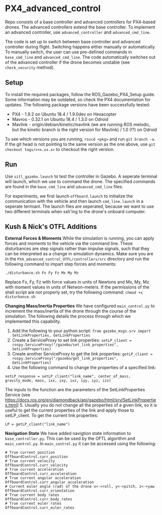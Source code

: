 # PX4_advanced_control

Repo consists of a base controller and advanced controllers for PX4-based drones. The advanced controllers extend the base controller. To implement an advanced controller, use `advanced_controller` and `advanced_cmd_line`. 

The code is set up to switch between base controller and advanced controller during flight. Switching happens either manually or automatically. To manually switch, the user can use pre-defined commands in `base_cmd_line` and `advanced_cmd_line`. The code automatically switches out of the advanced controller if the drone becomes unstable (see `check_security` method).

## Setup

To install the required packages, follow the ROS_Gazebo_PX4_Setup guide. Some information may be outdated, so check the PX4 documentation for updates. The following package versions have been successfully tested:

* PX4 - 1.9.2 on Ubuntu 18.4 / 1.9.0dev on Hexacopter
* Mavros - 0.32.1 on Ubuntu 18.4 / 1.3.0 on Odroid
* Mavlink - origin/debian/kinetic/mavlink (we are running ROS melodic, but the kinetic branch is the right version for Mavlink) / 1.0 (!?) on Odroid

To see which versions you are running, `roscd <pkg>` and run `git branch -a`. If the git head is not pointing to the same version as the one above, use `git checkout tags/v<x.xx.x>` to checkout the right version.


## Run

Use `sitl_gazebo.launch` to  test the controller in Gazebo. A seperate terminal will launch, which we use to command the drone. The specified commands are found in the `base_cmd_line` and `advanced_cmd_line` files. 

For experiments, we first launch `offboard.launch` to initialize the communication with the vehicle and then launch `cmd_line.launch` in a seperate termianl. The launch files are seperated, because we want to use two different terminals when ssh'ing to the drone's onboard computer.

## Kush & Nick's OTFL Additions
**External Forces & Moments**
While the simulation is running, you can apply forces and moments to the vehicle via the command line. These disturbances are step signals rather than impulse signals, such that they can be interpreted as a change in simulation dynamics. Make sure you are in the `PX4_advanced_control_OTFL/controllers/src` directory and run the following command to impart step forces and moments:
```
./disturbance.sh Fx Fy Fz Mx My Mz
```
Replace Fx, Fy, Fz with force values in units of Newtons and Mx, My, Mz with moment values in units of Netwon-meters. If the permissions of the shell script are not properly set, try the following command: `chmod +x disturbance.sh`

**Changing Mass/Inertia Properties**
We have configured `main_control.py` to increment the mass/inertia of the drone through the course of the simulation. The following details the process through which we implemented this capability.
1. Add the following to your python script: `from gazebo_msgs.srv import SetLinkProperties, GetLinkProperties`
2. Create a ServiceProxy to set link properties: `setLP_client = rospy.ServiceProxy("/gazebo/set_link_properties", SetLinkProperties)`
3. Create another ServiceProxy to get the link properties: `getLP_client = rospy.ServiceProxy("/gazebo/get_link_properties", GetLinkProperties)`
4. Use the following command to change the properties of a specified link: 
```
setLP_response = setLP_client("link_name", center_of_mass, gravity_mode, mass, ixx, ixy, ixz, iyy, iyz, izz)
```
The inputs to the function are the parameters of the SetLinkProperties Service (see https://docs.ros.org/en/diamondback/api/gazebo/html/srv/SetLinkProperties.html)
5. Usually you do not change all the properties of a given link, so it is useful to get the current properties of the link and apply those to setLP_client. To get the current link properties:
```
LP = getLP_client("link_name")
```
**Navigation State**
We have added navigtion state information to `base_controller.py`. This can be used by the OFTL algorithm and `main_control.py`. In `main_control.py` it can be accessed using the following:
```
# True current position
OffboardControl.curr_position
# True current velocity
OffboardControl.curr_velocity
# True current acceleration
OffboardControl.curr_acceleration
# True current angular acceleration
OffboardControl.curr_angular_acceleration
# Current euler angle (rad) of the drone x<->roll, y<->pitch, z<->yaw
OffboardControl.curr_orientation
# True current body rates
OffboardControl.curr_body_rates
# True current euler rates
OffboardControl.curr_euler_rates
```